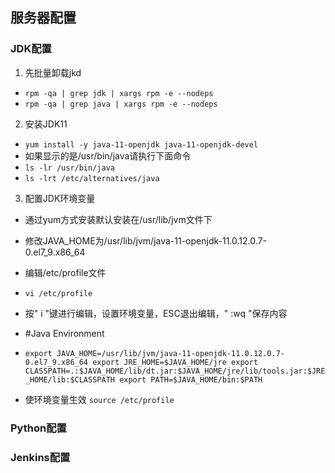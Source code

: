 ## 服务器配置

### JDK配置

1. 先批量卸载jkd

- `rpm -qa | grep jdk | xargs rpm -e --nodeps`
- `rpm -qa | grep java | xargs rpm -e --nodeps`

2. 安装JDK11

- `yum install -y java-11-openjdk java-11-openjdk-devel`
- 如果显示的是/usr/bin/java请执行下面命令
- `ls -lr /usr/bin/java`
- `ls -lrt /etc/alternatives/java`

3. 配置JDK环境变量

- 通过yum方式安装默认安装在/usr/lib/jvm文件下
- 修改JAVA_HOME为/usr/lib/jvm/java-11-openjdk-11.0.12.0.7-0.el7_9.x86_64
- 编辑/etc/profile文件
- `vi /etc/profile`
- 按" i "键进行编辑，设置环境变量，ESC退出编辑，" :wq "保存内容
- #Java Environment
- `export JAVA_HOME=/usr/lib/jvm/java-11-openjdk-11.0.12.0.7-0.el7_9.x86_64
  export JRE_HOME=$JAVA_HOME/jre
  export CLASSPATH=.:$JAVA_HOME/lib/dt.jar:$JAVA_HOME/jre/lib/tools.jar:$JRE_HOME/lib:$CLASSPATH
  export PATH=$JAVA_HOME/bin:$PATH`

- 使环境变量生效 `source /etc/profile`

### Python配置

### Jenkins配置



